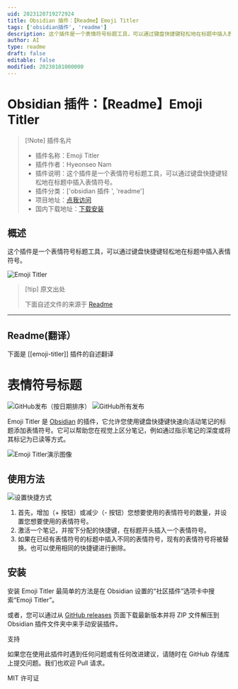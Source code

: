 ```yaml
---
uid: 2023120719272924
title: Obsidian 插件：【Readme】Emoji Titler
tags: ['obsidian插件', 'readme']
description: 这个插件是一个表情符号标题工具，可以通过键盘快捷键轻松地在标题中插入表情符号。
author: AI
type: readme
draft: false
editable: false
modified: 20230101000000
---
```


# Obsidian 插件：【Readme】Emoji Titler

> [!Note] 插件名片
> - 插件名称：Emoji Titler
> - 插件作者：Hyeonseo Nam
> - 插件说明：这个插件是一个表情符号标题工具，可以通过键盘快捷键轻松地在标题中插入表情符号。
> - 插件分类：['obsidian 插件 ', 'readme']
> - 项目地址：[点我访问](https://github.com/HyeonseoNam/obsidian-emoji-titler)
> - 国内下载地址：[下载安装](https://pkmer.cn/products/plugin/pluginMarket/?emoji-titler)

## 概述

这个插件是一个表情符号标题工具，可以通过键盘快捷键轻松地在标题中插入表情符号。

![Emoji Titler](https://cdn.pkmer.cn/covers/emoji-titler_new.gif)

> [!tip] 原文出处
>
>下面自述文件的来源于 [Readme](https://ghproxy.net/https://raw.githubusercontent.com/HyeonseoNam/obsidian-emoji-titler/main/README.md)
>

---

## Readme(翻译）

下面是 [[emoji-titler]] 插件的自述翻译

# 表情符号标题

![GitHub发布（按日期排序）](https://img.shields.io/github/v/release/hyeonseonam/obsidian-emoji-titler?style=for-the-badge) ![GitHub所有发布](https://img.shields.io/github/downloads/hyeonseonam/obsidian-emoji-titler/total?style=for-the-badge)

Emoji Titler 是 [Obsidian](https://obsidian.md/) 的插件，它允许您使用键盘快捷键快速向活动笔记的标题添加表情符号。它可以帮助您在视觉上区分笔记，例如通过指示笔记的深度或将其标记为已读等方式。

![Emoji Titler演示图像](https://cdn.pkmer.cn/covers/emoji-titler_2_0.gif)

## 使用方法

![设置快捷方式](https://cdn.pkmer.cn/covers/emoji-titler_2_1.gif)

1. 首先，增加（+ 按钮）或减少（- 按钮）您想要使用的表情符号的数量，并设置您想要使用的表情符号。
2. 激活一个笔记，并按下分配的快捷键，在标题开头插入一个表情符号。
3. 如果在已经有表情符号的标题中插入不同的表情符号，现有的表情符号将被替换。也可以使用相同的快捷键进行删除。

## 安装

安装 Emoji Titler 最简单的方法是在 Obsidian 设置的“社区插件”选项卡中搜索“Emoji Titler”。

或者，您可以通过从 [GitHub releases](https://github.com/hyeonseonam/obsidian-emoji-titler/releases) 页面下载最新版本并将 ZIP 文件解压到 Obsidian 插件文件夹中来手动安装插件。

支持

如果您在使用此插件时遇到任何问题或有任何改进建议，请随时在 GitHub 存储库上提交问题。我们也欢迎 Pull 请求。

MIT 许可证
